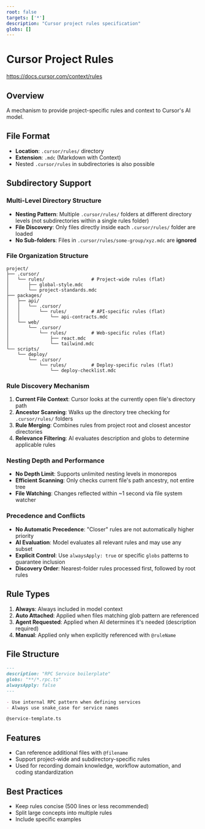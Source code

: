 ```yaml
---
root: false
targets: ['*']
description: "Cursor project rules specification"
globs: []
---
```


# Cursor Project Rules

https://docs.cursor.com/context/rules

## Overview
A mechanism to provide project-specific rules and context to Cursor's AI model.

## File Format
- **Location**: `.cursor/rules/` directory
- **Extension**: `.mdc` (Markdown with Context)
- Nested `.cursor/rules` in subdirectories is also possible

## Subdirectory Support

### Multi-Level Directory Structure
- **Nesting Pattern**: Multiple `.cursor/rules/` folders at different directory levels (not subdirectories within a single rules folder)
- **File Discovery**: Only files directly inside each `.cursor/rules/` folder are loaded
- **No Sub-folders**: Files in `.cursor/rules/some-group/xyz.mdc` are **ignored**

### File Organization Structure
```
project/
├── .cursor/
│   └── rules/                 # Project-wide rules (flat)
│       ├── global-style.mdc
│       └── project-standards.mdc
├── packages/
│   ├── api/
│   │   └── .cursor/
│   │       └── rules/         # API-specific rules (flat)
│   │           └── api-contracts.mdc
│   └── web/
│       └── .cursor/
│           └── rules/         # Web-specific rules (flat)
│               ├── react.mdc
│               └── tailwind.mdc
└── scripts/
    └── deploy/
        └── .cursor/
            └── rules/         # Deploy-specific rules (flat)
                └── deploy-checklist.mdc
```

### Rule Discovery Mechanism
1. **Current File Context**: Cursor looks at the currently open file's directory path
2. **Ancestor Scanning**: Walks up the directory tree checking for `.cursor/rules/` folders
3. **Rule Merging**: Combines rules from project root and closest ancestor directories
4. **Relevance Filtering**: AI evaluates description and globs to determine applicable rules

### Nesting Depth and Performance
- **No Depth Limit**: Supports unlimited nesting levels in monorepos
- **Efficient Scanning**: Only checks current file's path ancestry, not entire tree
- **File Watching**: Changes reflected within ~1 second via file system watcher

### Precedence and Conflicts
- **No Automatic Precedence**: "Closer" rules are not automatically higher priority
- **AI Evaluation**: Model evaluates all relevant rules and may use any subset
- **Explicit Control**: Use `alwaysApply: true` or specific `globs` patterns to guarantee inclusion
- **Discovery Order**: Nearest-folder rules processed first, followed by root rules

## Rule Types
1. **Always**: Always included in model context
2. **Auto Attached**: Applied when files matching glob pattern are referenced
3. **Agent Requested**: Applied when AI determines it's needed (description required)
4. **Manual**: Applied only when explicitly referenced with `@ruleName`

## File Structure
```markdown
---
description: "RPC Service boilerplate"
globs: "**/*.rpc.ts"
alwaysApply: false
---

- Use internal RPC pattern when defining services
- Always use snake_case for service names

@service-template.ts
```

## Features
- Can reference additional files with `@filename`
- Support project-wide and subdirectory-specific rules
- Used for recording domain knowledge, workflow automation, and coding standardization

## Best Practices
- Keep rules concise (500 lines or less recommended)
- Split large concepts into multiple rules
- Include specific examples
